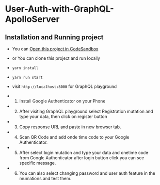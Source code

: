 # User-Auth-with-GraphQL-ApolloServer

## Installation and Running project

* You can <a href="https://codesandbox.io/p/sandbox/github/Abilov599/User-Auth-with-GraphQL-ApolloServer">Open this project in CodeSandbox</a>

* or You can clone this project and run locally
* `yarn install`
* `yarn run start`
* visit `http://localhost:8000` for GraphQL playground

* 1. Install Google Authenticator on your Phone
* 2. After visiting GraphQL playground select Registration mutation and type your data, then click on register button
* 3. Copy response URL and paste in new browser tab.
* 4. Scan QR Code and add onde time code to your Google Authenticator.
* 5. After select login mutation and type your data and onetime code from Google Authenticator after login button click you can see specific message.
* 6. You can also select changing password and user auth feature in the mumations and test them.
